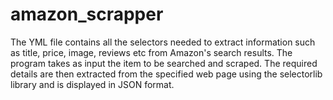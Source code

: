 # amazon_scrapper
The YML file contains all the selectors needed to extract information such as title, price, image, reviews etc from Amazon's search results. The program takes as input the item to be searched and scraped. The required details are then extracted from the specified web page using the selectorlib library and is displayed in JSON format.
